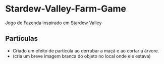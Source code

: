 # Stardew-Valley-Farm-Game
Jogo de Fazenda inspirado em Stardew Valley

## Partículas
- Criado um efeito de partícula ao derrubar a maçã e ao cortar a árvore.
 - (cria um breve imagem branca do objeto no local onde ele estava)

